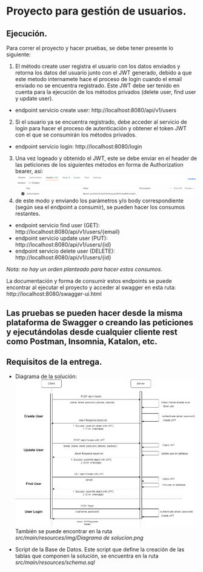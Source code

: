 # Proyecto para gestión de usuarios.

## Ejecución.

Para correr el proyecto y hacer pruebas, se debe tener presente lo siguiente:

1. El método create user registra el usuario con los datos enviados y retorna los datos del usuario junto con el
   JWT generado, debido a que este metodo internamete hace el proceso de login cuando el email enviado no se encuentra
   registrado. Este JWT debe ser tenido en cuenta para la ejecución de los métodos privados (delete user, find user
   y update user).

- endpoint servicio create user: http://localhost:8080/api/v1/users

2. Si el usuario ya se encuentra registrado, debe acceder al servicio de login para hacer el proceso de autenticación
   y obtener el token JWT con el que se consumirán los métodos privados.

- endpoint servicio login: http://localhost:8080/login

3. Una vez logeado y obtenido el JWT, este se debe enviar en el header de las peticiones de los siguientes métodos
   en forma de Authorization bearer, así:
   ![img.png](img.png)
4. 
   de este modo y enviando los parámetros y/o body correspondiente (según sea el endpoint a consumir), se pueden
   hacer los consumos restantes.

- endpoint servicio find user (GET): http://localhost:8080/api/v1/users/{email}
- endpoint servicio update user (PUT): http://localhost:8080/api/v1/users/{id}
- endpoint servicio delete user (DELETE): http://localhost:8080/api/v1/users/{id}

_Nota: no hay un orden planteado para hacer estos consumos._

La documentación y forma de consumir estos endpoints se puede encontrar al ejecutar el proyecto y acceder al swagger en esta ruta: http://localhost:8080/swagger-ui.html

Las pruebas se pueden hacer desde la misma plataforma de Swagger o creando las peticiones y ejecutándolas desde cualquier
cliente rest como Postman, Insomnia, Katalon, etc.
----------------

## Requisitos de la entrega.

* Diagrama de la solución:
  ![Diagrama de solucion.png](src%2Fmain%2Fresources%2Fimg%2FDiagrama%20de%20solucion.png)
  También se puede encontrar en la ruta _src/main/resources/img/Diagrama de solucion.png_

* Script de la Base de Datos.
  Este script que define la creación de las tablas que componen la solución, se encuentra en la ruta
  _src/main/resources/schema.sql_
